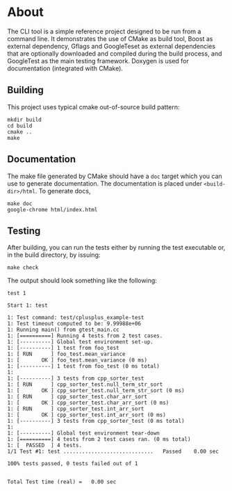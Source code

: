 About
=====

The CLI tool is a simple reference project designed to be run from a command line.
It demonstrates the use of CMake as build tool, Boost as external dependency, 
Gflags and GoogleTeset as external dependencies that are optionally downloaded and compiled during the build process,
and GoogleTest as the main testing framework. Doxygen is used for documentation (integrated with CMake).

Building
--------

This project uses typical cmake out-of-source build pattern:

    mkdir build
    cd build
    cmake ..
    make

Documentation
-------------

The make file generated by CMake should have a ``doc`` target which you can use to
generate documentation. The documentation is placed under ``<build-dir>/html``. To
generate docs,


    make doc
    google-chrome html/index.html

Testing
-------

After building, you can run the tests either by running the test executable or, in the build directory, by issuing:

    make check

The output should look something like the following:

    test 1

    Start 1: test

    1: Test command: test/cplusplus_example-test
    1: Test timeout computed to be: 9.99988e+06
    1: Running main() from gtest_main.cc
    1: [==========] Running 4 tests from 2 test cases.
    1: [----------] Global test environment set-up.
    1: [----------] 1 test from foo_test
    1: [ RUN      ] foo_test.mean_variance
    1: [       OK ] foo_test.mean_variance (0 ms)
    1: [----------] 1 test from foo_test (0 ms total)
    1: 
    1: [----------] 3 tests from cpp_sorter_test
    1: [ RUN      ] cpp_sorter_test.null_term_str_sort
    1: [       OK ] cpp_sorter_test.null_term_str_sort (0 ms)
    1: [ RUN      ] cpp_sorter_test.char_arr_sort
    1: [       OK ] cpp_sorter_test.char_arr_sort (0 ms)
    1: [ RUN      ] cpp_sorter_test.int_arr_sort
    1: [       OK ] cpp_sorter_test.int_arr_sort (0 ms)
    1: [----------] 3 tests from cpp_sorter_test (0 ms total)
    1: 
    1: [----------] Global test environment tear-down
    1: [==========] 4 tests from 2 test cases ran. (0 ms total)
    1: [  PASSED  ] 4 tests.
    1/1 Test #1: test .............................   Passed    0.00 sec

    100% tests passed, 0 tests failed out of 1


    Total Test time (real) =   0.00 sec


